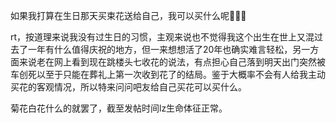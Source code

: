 如果我打算在生日那天买束花送给自己，我可以买什么呢🤔🤔🤔

rt，按道理来说我没有过生日的习惯，主观来说也不觉得我这个出生在世上又混过去了一年有什么值得庆祝的地方，但一来想想活了20年也确实难言轻松，另一方面来说老在网上看到现在跳楼头七收花的说法，有点担心自己落到明天出门突然被车创死以至于只能在葬礼上第一次收到花了的结局。鉴于大概率不会有人给我主动买花的客观情况，所以特来问问吧友给自己买花可以买什么。

菊花白花什么的就罢了，截至发帖时间lz生命体征正常。

